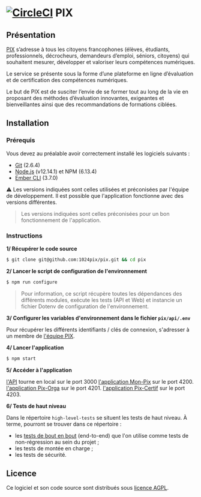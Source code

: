 [![CircleCI](https://circleci.com/gh/1024pix/pix/tree/dev.svg?style=shield&circle-token=:circle-token)](https://circleci.com/gh/1024pix/pix) PIX
===

Présentation
------------

[PIX](https://pix.fr) s’adresse à tous les citoyens francophones (élèves, étudiants, professionnels, décrocheurs, demandeurs d’emploi, séniors, citoyens) qui souhaitent mesurer, développer et valoriser leurs compétences numériques.

Le service se présente sous la forme d’une plateforme en ligne d’évaluation et de certification des compétences numériques.

Le but de PIX est de susciter l’envie de se former tout au long de la vie en proposant des méthodes d’évaluation innovantes, exigeantes et bienveillantes ainsi que des recommandations de formations ciblées.

Installation
------------

### Prérequis

Vous devez au préalable avoir correctement installé les logiciels suivants :

* [Git](http://git-scm.com/) (2.6.4)
* [Node.js](http://nodejs.org/) (v12.14.1) et NPM (6.13.4)
* [Ember CLI](http://ember-cli.com/) (3.7.0)

⚠️ Les versions indiquées sont celles utilisées et préconisées par l'équipe de développement. Il est possible que l'application fonctionne avec des versions différentes.

> Les versions indiquées sont celles préconisées pour un bon fonctionnement de l'application.

### Instructions

**1/ Récupérer le code source**

```bash
$ git clone git@github.com:1024pix/pix.git && cd pix
```

**2/ Lancer le script de configuration de l'environnement**

```bash
$ npm run configure
```

> Pour information, ce script récupère toutes les dépendances des différents modules, exécute les tests (API et Web) et instancie un fichier Dotenv de configuration de l'environnement.

**3/ Configurer les variables d'environnement dans le fichier `pix/api/.env`**

Pour récupérer les différents identifiants / clés de connexion, s'adresser à un membre de [l'équipe PIX](https://github.com/orgs/1024pix/teams/everyone).


**4/ Lancer l'application**

```bash
$ npm start
```

**5/ Accéder à l'application**

[l'API](http://localhost:3000) tourne en local sur le port 3000
[l'application Mon-Pix](http://localhost:4200) sur le port 4200.
[l'application Pix-Orga](http://localhost:4201) sur le port 4201.
[l'application Pix-Certif](http://localhost:4203) sur le port 4203.

**6/ Tests de haut niveau**

Dans le répertoire `high-level-tests` se situent les tests de haut niveau.
 À terme, pourront se trouver dans ce répertoire :
  - les [tests de bout en bout](high-level-tests/e2e/README.md) (end-to-end) que l'on utilise comme tests de non-régression au sein du projet ;
  - les tests de montée en charge ;
  - les tests de sécurité.


Licence
-------

Ce logiciel et son code source sont distribués sous [licence AGPL](https://www.gnu.org/licenses/why-affero-gpl.fr.html).
